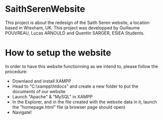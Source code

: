 # SaithSerenWebsite

This project is about the redesign of the Saith Seren website, a location based in Wrexham, UK.
This project was developped by Guillaume POUVREAU, Lucas ARNOULD and Quentin SARGER, ESIEA Students.

# How to setup the website

In order to have this website functionning as we intend to, please follow the procedure:
  - Downlaod and install XAMPP
  - Head to "C:\xampp\htdocs" and create a new folder to put the documents of our website
  - Launch "Apache" & "MySQL" in XAMPP
  - In the Explorer, and in the file created with the website data in it, launch the "homepage.html" file (a browser page should open)
  - Navigate!


